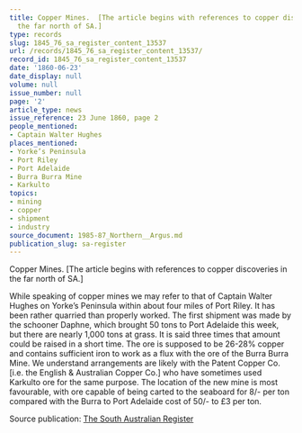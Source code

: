 ```yaml
---
title: Copper Mines.  [The article begins with references to copper discoveries in
  the far north of SA.]
type: records
slug: 1845_76_sa_register_content_13537
url: /records/1845_76_sa_register_content_13537/
record_id: 1845_76_sa_register_content_13537
date: '1860-06-23'
date_display: null
volume: null
issue_number: null
page: '2'
article_type: news
issue_reference: 23 June 1860, page 2
people_mentioned:
- Captain Walter Hughes
places_mentioned:
- Yorke’s Peninsula
- Port Riley
- Port Adelaide
- Burra Burra Mine
- Karkulto
topics:
- mining
- copper
- shipment
- industry
source_document: 1985-87_Northern__Argus.md
publication_slug: sa-register
---
```


Copper Mines.  [The article begins with references to copper discoveries in the far north of SA.]

While speaking of copper mines we may refer to that of Captain Walter Hughes on Yorke’s Peninsula within about four miles of Port Riley.  It has been rather quarried than properly worked.  The first shipment was made by the schooner Daphne, which brought 50 tons to Port Adelaide this week, but there are nearly 1,000 tons at grass.  It is said three times that amount could be raised in a short time.  The ore is supposed to be 26-28% copper and contains sufficient iron to work as a flux with the ore of the Burra Burra Mine.  We understand arrangements are likely with the Patent Copper Co. [i.e. the English & Australian Copper Co.] who have sometimes used Karkulto ore for the same purpose.  The location of the new mine is most favourable, with ore capable of being carted to the seaboard for 8/- per ton compared with the Burra to Port Adelaide cost of 50/- to £3 per ton.

Source publication: [The South Australian Register](/publications/sa-register/)
